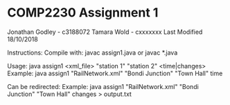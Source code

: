 # COMP2230 Assignment 1
Jonathan Godley - c3188072
Tamara Wold - cxxxxxxx
Last Modified 18/10/2018

Instructions:
Compile with: javac assign1.java or javac *.java

Usage: java assign1 <xml_file> "station 1" "station 2" <time|changes>
Example: java assign1 "RailNetwork.xml" "Bondi Junction" "Town Hall" time

Can be redirected: 
Example: java assign1 "RailNetwork.xml" "Bondi Junction" "Town Hall" changes > output.txt